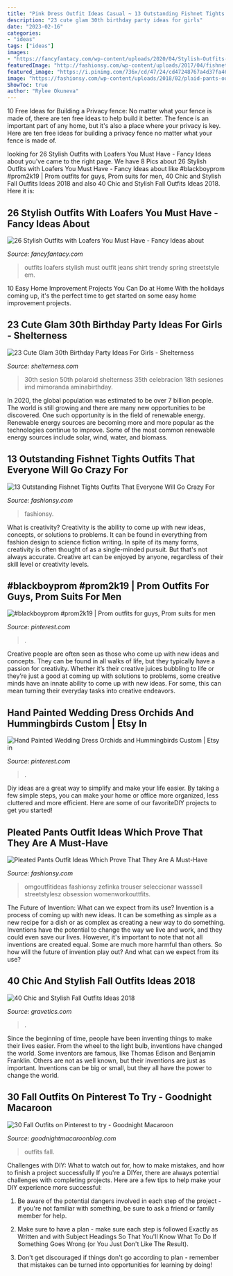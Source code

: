 ```yaml
---
title: "Pink Dress Outfit Ideas Casual ~ 13 Outstanding Fishnet Tights Outfits That Everyone Will Go Crazy For"
description: "23 cute glam 30th birthday party ideas for girls"
date: "2023-02-16"
categories:
- "ideas"
tags: ["ideas"]
images:
- "https://fancyfantacy.com/wp-content/uploads/2020/04/Stylish-Outfits-with-Loafers-You-Must-Have-16.jpg"
featuredImage: "http://fashionsy.com/wp-content/uploads/2017/04/fishnet-tights-outfit-4-768x1152.jpg"
featured_image: "https://i.pinimg.com/736x/cd/47/24/cd47248767a4d37fa46d66c607efb51c.jpg"
image: "https://fashionsy.com/wp-content/uploads/2018/02/plaid-pants-outfits-7-.jpg"
ShowToc: true
author: "Rylee Okuneva"
---
```



10 Free Ideas for Building a Privacy fence: No matter what your fence is made of, there are ten free ideas to help build it better.
The fence is an important part of any home, but it's also a place where your privacy is key. Here are ten free ideas for building a privacy fence no matter what your fence is made of.

	

		
looking for 26 Stylish Outfits with Loafers You Must Have - Fancy Ideas about you've came to the right page. We have 8 Pics about 26 Stylish Outfits with Loafers You Must Have - Fancy Ideas about like #blackboyprom #prom2k19 | Prom outfits for guys, Prom suits for men, 40 Chic and Stylish Fall Outfits Ideas 2018 and also 40 Chic and Stylish Fall Outfits Ideas 2018. Here it is:
		
    
## 26 Stylish Outfits With Loafers You Must Have - Fancy Ideas About

<img loading=lazy src="https://fancyfantacy.com/wp-content/uploads/2020/04/Stylish-Outfits-with-Loafers-You-Must-Have-16.jpg" onerror="this.onerror=null;this.src='https://tse1.mm.bing.net/th?id=OIP.LKm1KrtWgYQ4nO3_2bok2gHaLE&amp;pid=15.1';" alt="26 Stylish Outfits with Loafers You Must Have - Fancy Ideas about">

_Source: fancyfantacy.com_

>outfits loafers stylish must outfit jeans shirt trendy spring streetstyle em. 

	

10 Easy Home Improvement Projects You Can Do at Home
With the holidays coming up, it's the perfect time to get started on some easy home improvement projects.

    
## 23 Cute Glam 30th Birthday Party Ideas For Girls - Shelterness

<img loading=lazy src="https://i.shelterness.com/2017/02/04-giant-balloons-banners-and-garlands.jpg" onerror="this.onerror=null;this.src='https://tse1.mm.bing.net/th?id=OIP.uexFYFHb_cbRifhb0lJRcQHaJ4&amp;pid=15.1';" alt="23 Cute Glam 30th Birthday Party Ideas For Girls - Shelterness">

_Source: shelterness.com_

>30th sesion 50th polaroid shelterness 35th celebracion 18th sesiones imd mimoranda aminabirthday. 

	

In 2020, the global population was estimated to be over 7 billion people. The world is still growing and there are many new opportunities to be discovered. One such opportunity is in the field of renewable energy. Renewable energy sources are becoming more and more popular as the technologies continue to improve. Some of the most common renewable energy sources include solar, wind, water, and biomass.

    
## 13 Outstanding Fishnet Tights Outfits That Everyone Will Go Crazy For

<img loading=lazy src="http://fashionsy.com/wp-content/uploads/2017/04/fishnet-tights-outfit-4-768x1152.jpg" onerror="this.onerror=null;this.src='https://tse4.mm.bing.net/th?id=OIP.8LM3B6dkJY08AhQOZLfm1AHaLH&amp;pid=15.1';" alt="13 Outstanding Fishnet Tights Outfits That Everyone Will Go Crazy For">

_Source: fashionsy.com_

>fashionsy. 

	

What is creativity?
Creativity is the ability to come up with new ideas, concepts, or solutions to problems. It can be found in everything from fashion design to science fiction writing. In spite of its many forms, creativity is often thought of as a single-minded pursuit. But that's not always accurate. Creative art can be enjoyed by anyone, regardless of their skill level or creativity levels.

    
## #blackboyprom #prom2k19 | Prom Outfits For Guys, Prom Suits For Men

<img loading=lazy src="https://i.pinimg.com/736x/ae/20/2b/ae202b4074c243dc7e9b891f105a41a4.jpg" onerror="this.onerror=null;this.src='https://tse2.mm.bing.net/th?id=OIP.2nN1MwUxSXmNHVMa683I3QHaJ4&amp;pid=15.1';" alt="#blackboyprom #prom2k19 | Prom outfits for guys, Prom suits for men">

_Source: pinterest.com_

>. 

	

Creative people are often seen as those who come up with new ideas and concepts. They can be found in all walks of life, but they typically have a passion for creativity. Whether it’s their creative juices bubbling to life or they’re just a good at coming up with solutions to problems, some creative minds have an innate ability to come up with new ideas. For some, this can mean turning their everyday tasks into creative endeavors.

    
## Hand Painted Wedding Dress Orchids And Hummingbirds Custom | Etsy In

<img loading=lazy src="https://i.pinimg.com/736x/cd/47/24/cd47248767a4d37fa46d66c607efb51c.jpg" onerror="this.onerror=null;this.src='https://tse2.mm.bing.net/th?id=OIP.VU8ZHbi4Z8_YifYgHMI4vAHaLH&amp;pid=15.1';" alt="Hand Painted Wedding Dress Orchids and Hummingbirds Custom | Etsy in">

_Source: pinterest.com_

>. 

	

Diy ideas are a great way to simplify and make your life easier. By taking a few simple steps, you can make your home or office more organized, less cluttered and more efficient. Here are some of our favoriteDIY projects to get you started!

    
## Pleated Pants Outfit Ideas Which Prove That They Are A Must-Have

<img loading=lazy src="https://fashionsy.com/wp-content/uploads/2018/02/plaid-pants-outfits-7-.jpg" onerror="this.onerror=null;this.src='https://tse2.mm.bing.net/th?id=OIP.S7fG88Gm65NT3TnK6Wn3IwHaQU&amp;pid=15.1';" alt="Pleated Pants Outfit Ideas Which Prove That They Are A Must-Have">

_Source: fashionsy.com_

>omgoutfitideas fashionsy zefinka trouser seleccionar wasssell streetstylesz obsession womenworkouttfits. 

	

The Future of Invention: What can we expect from its use?
Invention is a process of coming up with new ideas. It can be something as simple as a new recipe for a dish or as complex as creating a new way to do something. Inventions have the potential to change the way we live and work, and they could even save our lives. However, it's important to note that not all inventions are created equal. Some are much more harmful than others. So how will the future of invention play out? And what can we expect from its use?

    
## 40 Chic And Stylish Fall Outfits Ideas 2018

<img loading=lazy src="https://www.gravetics.com/wp-content/uploads/2017/10/womens-white-scoop-neck-long-sleeved-shirt.jpg" onerror="this.onerror=null;this.src='https://tse4.mm.bing.net/th?id=OIP.tu-ozXNFGEx8UxNvPfsdcAHaRX&amp;pid=15.1';" alt="40 Chic and Stylish Fall Outfits Ideas 2018">

_Source: gravetics.com_

>. 

	

Since the beginning of time, people have been inventing things to make their lives easier. From the wheel to the light bulb, inventions have changed the world. Some inventors are famous, like Thomas Edison and Benjamin Franklin. Others are not as well known, but their inventions are just as important. Inventions can be big or small, but they all have the power to change the world.

    
## 30 Fall Outfits On Pinterest To Try - Goodnight Macaroon

<img loading=lazy src="http://www.goodnightmacaroonblog.com/wp-content/uploads/2017/08/7cf8f5a661210853a328ffbd8ed31af2.jpg" onerror="this.onerror=null;this.src='https://tse3.mm.bing.net/th?id=OIP.FCjp_J5v46-0fQtQj5mjsQHaQK&amp;pid=15.1';" alt="30 Fall Outfits on Pinterest to try - Goodnight Macaroon">

_Source: goodnightmacaroonblog.com_

>outfits fall. 

	

Challenges with DIY: What to watch out for, how to make mistakes, and how to finish a project successfully
If you're a DIYer, there are always potential challenges with completing projects. Here are a few tips to help make your DIY experience more successful: 
1. Be aware of the potential dangers involved in each step of the project - if you're not familiar with something, be sure to ask a friend or family member for help.

2. Make sure to have a plan - make sure each step is followed Exactly as Written and with Subject Headings So That You'll Know What To Do If Something Goes Wrong (or You Just Don't Like The Result).

3. Don't get discouraged if things don't go according to plan - remember that mistakes can be turned into opportunities for learning by doing!

